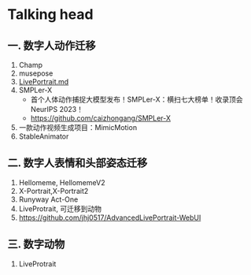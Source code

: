 # Talking head

## 一. 数字人动作迁移
1. Champ
2. musepose
1. [LivePortrait.md](LivePortrait.md)
1. SMPLer-X
    - 首个人体动作捕捉大模型发布！SMPLer-X：横扫七大榜单！收录顶会NeurIPS 2023！
    - https://github.com/caizhongang/SMPLer-X
1. 一款动作视频生成项目：MimicMotion
2. StableAnimator

## 二. 数字人表情和头部姿态迁移
1. Hellomeme, HellomemeV2
2. X-Portrait,X-Portrait2
1. Runyway Act-One
1. LiveProtrait, 可迁移到动物
1. https://github.com/jhj0517/AdvancedLivePortrait-WebUI

## 三. 数字动物
1. LiveProtrait